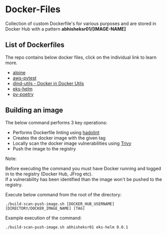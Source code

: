 # Docker-Files

Collection of custom Dockerfile's for various purposes and are stored in Docker Hub with a pattern **abhisheksr01/[IMAGE-NAME]**

## List of Dockerfiles

The repo contains below docker files, click on the individual link to learn more.

- [alpine](./alpine)
- [aws-pytest](./terraform-pytest)
- [dind-utils - Docker in Docker Utils](./dind-utils)
- [eks-helm](./eks-helm)
- [py-poetry](./py-poetry)

## Building an image

The below command performs 3 key operations:
* Performs Dockerfile linting using [hadolint](https://github.com/hadolint/hadolint)
* Creates the docker image with the given tag
* Locally scan the docker image vulnerabilities using [Trivy](https://github.com/aquasecurity/trivy)
* Push the image to the registry

Note:

Before executing the command you must have Docker running and logged in to the registry (Docker Hub, JFrog etc).</br>
If a vulnerability has been identified than the image won't be pushed to the registry.

Execute below command from the root of the directory:

```
./build-scan-push-image.sh [DOCKER_HUB_USERNAME] [DIRECTORY/DOCKER_IMAGE_NAME] [TAG]
```

Example execution of the command:
```
./build-scan-push-image.sh abhisheksr01 eks-helm 0.0.1
```
